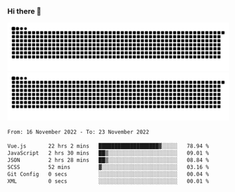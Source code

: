 ### Hi there 👋

![GitHub Snake Light](https://raw.githubusercontent.com/jichangee/jichangee/output/github-snake.svg#gh-light-mode-only)
![GitHub Snake dark](https://raw.githubusercontent.com/jichangee/jichangee/output/github-snake-dark.svg#gh-dark-mode-only)

<!--START_SECTION:waka-->

```text
From: 16 November 2022 - To: 23 November 2022

Vue.js       22 hrs 2 mins   ███████████████████▓░░░░░   78.94 %
JavaScript   2 hrs 30 mins   ██▒░░░░░░░░░░░░░░░░░░░░░░   09.01 %
JSON         2 hrs 28 mins   ██▒░░░░░░░░░░░░░░░░░░░░░░   08.84 %
SCSS         52 mins         ▓░░░░░░░░░░░░░░░░░░░░░░░░   03.16 %
Git Config   0 secs          ░░░░░░░░░░░░░░░░░░░░░░░░░   00.04 %
XML          0 secs          ░░░░░░░░░░░░░░░░░░░░░░░░░   00.01 %
```

<!--END_SECTION:waka-->

<!--
![GitHub Snake Light](github-snake.svg#gh-light-mode-only)
![GitHub Snake dark](github-snake-dark.svg#gh-dark-mode-only)
-->

<!--
**jichangee/jichangee** is a ✨ _special_ ✨ repository because its `README.md` (this file) appears on your GitHub profile.

Here are some ideas to get you started:

- 🔭 I’m currently working on ...
- 🌱 I’m currently learning ...
- 👯 I’m looking to collaborate on ...
- 🤔 I’m looking for help with ...
- 💬 Ask me about ...
- 📫 How to reach me: ...
- 😄 Pronouns: ...
- ⚡ Fun fact: ...
-->
